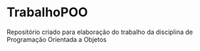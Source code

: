 # TrabalhoPOO
 Repositório criado para elaboração do trabalho da disciplina de Programação Orientada a Objetos
